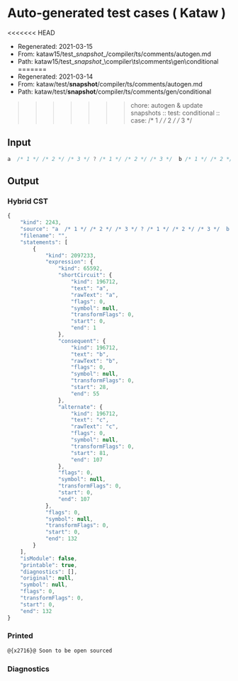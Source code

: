 # Auto-generated test cases ( Kataw )
<<<<<<< HEAD
- Regenerated: 2021-03-15
- From: kataw15/test\__snapshot__/compiler/ts/comments/autogen.md
- Path: kataw15/test\__snapshot__\compiler\ts\comments\gen\conditional
=======
- Regenerated: 2021-03-14
- From: kataw/test/__snapshot__/compiler/ts/comments/autogen.md
- Path: kataw/test/__snapshot__/compiler/ts/comments/gen/conditional
>>>>>>> chore: autogen & update snapshots
> :: test: conditional
> :: case: /* 1 */ /* 2 */ /* 3 */
## Input

`````js
a  /* 1 */ /* 2 */ /* 3 */ ? /* 1 */ /* 2 */ /* 3 */  b /* 1 */ /* 2 */ /* 3 */ : /* 1 */ /* 2 */ /* 3 */ c /* 1 */ /* 2 */ /* 3 */;
`````

## Output

### Hybrid CST

```javascript
{
    "kind": 2243,
    "source": "a  /* 1 */ /* 2 */ /* 3 */ ? /* 1 */ /* 2 */ /* 3 */  b /* 1 */ /* 2 */ /* 3 */ : /* 1 */ /* 2 */ /* 3 */ c /* 1 */ /* 2 */ /* 3 */;",
    "filename": "",
    "statements": [
        {
            "kind": 2097233,
            "expression": {
                "kind": 65592,
                "shortCircuit": {
                    "kind": 196712,
                    "text": "a",
                    "rawText": "a",
                    "flags": 0,
                    "symbol": null,
                    "transformFlags": 0,
                    "start": 0,
                    "end": 1
                },
                "consequent": {
                    "kind": 196712,
                    "text": "b",
                    "rawText": "b",
                    "flags": 0,
                    "symbol": null,
                    "transformFlags": 0,
                    "start": 28,
                    "end": 55
                },
                "alternate": {
                    "kind": 196712,
                    "text": "c",
                    "rawText": "c",
                    "flags": 0,
                    "symbol": null,
                    "transformFlags": 0,
                    "start": 81,
                    "end": 107
                },
                "flags": 0,
                "symbol": null,
                "transformFlags": 0,
                "start": 0,
                "end": 107
            },
            "flags": 0,
            "symbol": null,
            "transformFlags": 0,
            "start": 0,
            "end": 132
        }
    ],
    "isModule": false,
    "printable": true,
    "diagnostics": [],
    "original": null,
    "symbol": null,
    "flags": 0,
    "transformFlags": 0,
    "start": 0,
    "end": 132
}
```

### Printed

```javascript
@{x2716}@ Soon to be open sourced
```

### Diagnostics

```javascript

```

